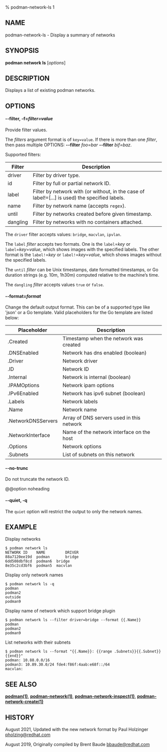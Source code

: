 % podman-network-ls 1

## NAME

podman\-network\-ls - Display a summary of networks

## SYNOPSIS

**podman network ls** [*options*]

## DESCRIPTION

Displays a list of existing podman networks.

## OPTIONS

#### **--filter**, **-f**=_filter=value_

Provide filter values.

The _filters_ argument format is of `key=value`. If there is more than one _filter_, then pass multiple OPTIONS: **--filter** _foo=bar_ **--filter** _bif=baz_.

Supported filters:

| **Filter** | **Description**                                                                                |
| ---------- | ---------------------------------------------------------------------------------------------- |
| driver     | Filter by driver type.                                                                         |
| id         | Filter by full or partial network ID.                                                          |
| label      | Filter by network with (or without, in the case of label!=[...] is used) the specified labels. |
| name       | Filter by network name (accepts `regex`).                                                      |
| until      | Filter by networks created before given timestamp.                                             |
| dangling   | Filter by networks with no containers attached.                                                |

The `driver` filter accepts values: `bridge`, `macvlan`, `ipvlan`.

The `label` _filter_ accepts two formats. One is the `label`=_key_ or `label`=_key_=_value_, which shows images with the specified labels. The other format is the `label!`=_key_ or `label!`=_key_=_value_, which shows images without the specified labels.

The `until` _filter_ can be Unix timestamps, date formatted timestamps, or Go duration strings (e.g. 10m, 1h30m) computed relative to the machine’s time.

The `dangling` _filter_ accepts values `true` or `false`.

#### **--format**=_format_

Change the default output format. This can be of a supported type like 'json'
or a Go template.
Valid placeholders for the Go template are listed below:

| **Placeholder**    | **Description**                           |
| ------------------ | ----------------------------------------- |
| .Created           | Timestamp when the network was created    |
| .DNSEnabled        | Network has dns enabled (boolean)         |
| .Driver            | Network driver                            |
| .ID                | Network ID                                |
| .Internal          | Network is internal (boolean)             |
| .IPAMOptions       | Network ipam options                      |
| .IPv6Enabled       | Network has ipv6 subnet (boolean)         |
| .Labels            | Network labels                            |
| .Name              | Network name                              |
| .NetworkDNSServers | Array of DNS servers used in this network |
| .NetworkInterface  | Name of the network interface on the host |
| .Options           | Network options                           |
| .Subnets           | List of subnets on this network           |

#### **--no-trunc**

Do not truncate the network ID.

@@option noheading

#### **--quiet**, **-q**

The `quiet` option will restrict the output to only the network names.

## EXAMPLE

Display networks

```
$ podman network ls
NETWORK ID    NAME         DRIVER
88a7120ee19d  podman       bridge
6dd508dbf8cd  podman6  bridge
8e35c2cd3bf6  podman5  macvlan
```

Display only network names

```
$ podman network ls -q
podman
podman2
outside
podman9
```

Display name of network which support bridge plugin

```
$ podman network ls --filter driver=bridge --format {{.Name}}
podman
podman2
podman9
```

List networks with their subnets

```
$ podman network ls --format "{{.Name}}: {{range .Subnets}}{{.Subnet}} {{end}}"
podman: 10.88.0.0/16
podman3: 10.89.30.0/24 fde4:f86f:4aab:e68f::/64
macvlan:
```

## SEE ALSO

**[podman(1)](podman.md)**, **[podman-network(1)](podman-network/podman-network.md)**, **[podman-network-inspect(1)](podman-network/podman-network-inspect.md)**, **[podman-network-create(1)](podman-network/podman-network-create.md)**

## HISTORY

August 2021, Updated with the new network format by Paul Holzinger <pholzing@redhat.com>

August 2019, Originally compiled by Brent Baude <bbaude@redhat.com>
